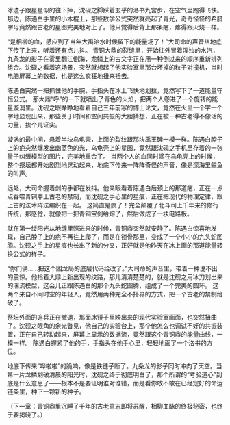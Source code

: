 冰渣子跟星星似的往下掉，沈砚之脚踩着玄乎的洛书九宫步，在空气里跑得飞快。那边，陈遇白手里的小木棍上，那些数学公式突然就亮起了青光，奇奇怪怪的希腊字母竟然跟古老的星图完美地对上了。他只觉得后背上那条疤，疼得跟火烧一样。

“是相柳的血，感应到了当年大禹治水时候留下的能量场了！”大司命的声音从地底下传了上来，听着还有点儿抖。
青铜大鼎的裂缝里，开始往外冒着浑浊的水汽，九条龙的影子在雾里翻江倒海，龙鳞上的古文字正在用一种倒过来的顺序重新排列组合。沈砚之看着这场景，突然就想起了他实验室里那台坏掉的粒子对撞机，当时电脑屏幕上的数据，也是这么疯狂地扭来扭去。

陈遇白突然一把抓住他的手腕，手指头在冰上飞快地划拉，竟然写下了一道能量守恒公式。
那大鼎“呼”的一下就喷出了青色的火焰，把两个人卷进了一个旋转的能量漩涡里。沈砚之眼睁睁地看着自己三年前写的博士论文，竟然在火里一个字一个字地显现出来，那些关于时间和空间共振的大胆猜想，正在被一种古老得不像话的力量，挨个儿证实。

漩涡的最中间，悬着半块乌龟壳，上面的裂纹跟那块禹王碑一模一样。陈遇白脖子上的疤突然爆发出幽蓝色的光，乌龟壳上的星图，竟然跟沈砚之手机里存着的一张量子纠缠模型的图片，完美地重合了。
当两个人的血同时滴在乌龟壳上的时候，整个祭坛都开始剧烈地晃动起来，地底下传来一阵阵奇怪的声音，像是深海里鲸鱼的叫声。

远处，大司命握着剑的手都在发抖。他亲眼看着陈遇白后颈上的那道疤，正在一点点吞噬青铜鼎上古老的禁制，而沈砚之手心里的星痕，正在把现代的物理定律，跟上古的法术阵法编织在一起。
这简直是疯了！完全颠覆了北斗司上千年来的修行传统，那感觉，就像把一把青铜宝剑给熔了，然后做成了一块电路板。

就在第一缕阳光从地缝里照进来的时候，青铜鼎突然就安静了。陈遇白惊喜地发现，自己脖子上的疤不再往上爬了，而是在锁骨那里，变成了一个小小的九头蛇图腾。沈砚之手上的星痕也长出了新的分叉，正好就是他昨天在冰上画的那道能量转换公式的样子。

“你们俩……把这个困龙局的底层代码给改了。”大司命的声音里，带着一种说不出的震惊。他指着大鼎上新出现的纹路，那儿清清楚楚的，就是沈砚之用冰刀划出来的湍流模型，这会儿正跟陈遇白的那个九头蛇图腾，组成了一个完美的圆环。
这两个来自不同时空的年轻人，竟然用两种完全不搭界的方式，把一个古老的禁制给破了。

祭坛外面的追兵正在撤退，那面冰镜子里映出来的现代实验室画面，也突然扭曲了。沈砚之眼角的余光瞥见，他自己的实验台上，那个他怎么也调试不好的共振装置，正在自己转动起来，屏幕上显示的数据流，竟然跟这个青铜鼎的能量曲线，一模一样。
陈遇白握紧了他的手，手指头在他手心里，轻轻地画了一个洛书的方位。

地底下传来“哗啦啦”的脆响，像是铁链子断了。九条龙的影子同时冲向了天空。当第一片龙鳞划破清晨的阳光时，沈砚之终于彻底明白了，那个所谓的“考验道心”到底是什么意思了——根本不是要证明谁对谁错，而是看你敢不敢在已经定好的命运链条里，种下一颗新的种子。

（下一章：青铜鼎里沉睡了千年的古老意志即将苏醒，相柳血脉的终极秘密，也终于要揭晓了。）
